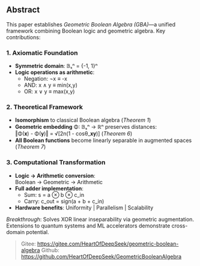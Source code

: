 ## Abstract  

This paper establishes *Geometric Boolean Algebra (GBA)*—a unified framework combining Boolean logic and geometric algebra. Key contributions:

### 1. Axiomatic Foundation  
- **Symmetric domain**: 𝔹ₛⁿ = {-1, 1}ⁿ  
- **Logic operations as arithmetic**:  
  - Negation: ¬x ≡ -x  
  - AND: x ∧ y ≡ min(x,y)  
  - OR: x ∨ y ≡ max(x,y)  

### 2. Theoretical Framework  
- **Isomorphism** to classical Boolean algebra (*Theorem 1*)  
- **Geometric embedding** Φ: 𝔹ₛⁿ → ℝⁿ preserves distances:  
  ‖Φ(𝐱) - Φ(𝐲)‖ = √[2n(1 - cosθ_𝐱𝐲)] (*Theorem 6*)  
- **All Boolean functions** become linearly separable in augmented spaces (*Theorem 7*)  

### 3. Computational Transformation  
- **Logic → Arithmetic conversion**:  
  Boolean → Geometric → Arithmetic  
- **Full adder implementation**:  
  - Sum: s = a ⊗ b ⊗ c_in  
  - Carry: c_out = sign(a + b + c_in)  
- **Hardware benefits**: Uniformity | Parallelism | Scalability  

*Breakthrough*: Solves XOR linear inseparability via geometric augmentation. Extensions to quantum systems and ML accelerators demonstrate cross-domain potential.


> Gitee: https://gitee.com/HeartOfDeepSeek/geometric-boolean-algebra
> Github: https://github.com/HeartOfDeepSeek/GeometricBooleanAlgebra